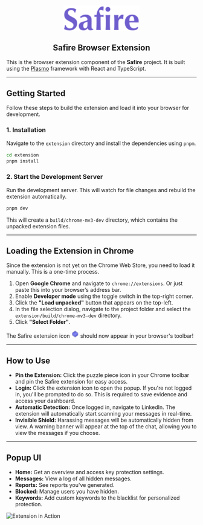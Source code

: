 <div align="center">
  <a href="https://safire-five.vercel.app/" target="_blank">
    <img src="https://raw.githubusercontent.com/rajveeerr/Safire/main/client/src/assets/Safire.svg" alt="Safire Logo" width="200"/>
  </a>
  <h2 align="center">Safire Browser Extension</h2>
</div>

This is the browser extension component of the **Safire** project. It is built using the [Plasmo](https://www.plasmo.com/) framework with React and TypeScript.

---

## Getting Started

Follow these steps to build the extension and load it into your browser for development.

### 1. Installation

Navigate to the `extension` directory and install the dependencies using `pnpm`.

```sh
cd extension
pnpm install
````

### 2. Start the Development Server

Run the development server. This will watch for file changes and rebuild the extension automatically.

```sh
pnpm dev
```

This will create a `build/chrome-mv3-dev` directory, which contains the unpacked extension files.

---

## Loading the Extension in Chrome

Since the extension is not yet on the Chrome Web Store, you need to load it manually. This is a one-time process.

1. Open **Google Chrome** and navigate to `chrome://extensions`. Or just paste this into your browser’s address bar.
2. Enable **Developer mode** using the toggle switch in the top-right corner.
3. Click the **"Load unpacked"** button that appears on the top-left.
4. In the file selection dialog, navigate to the project folder and select the `extension/build/chrome-mv3-dev` directory.
5. Click **"Select Folder"**.

The Safire extension icon <img src="https://raw.githubusercontent.com/rajveeerr/Safire/main/extension/assets/icon.png" alt="Safire Logo" width="20"/> should now appear in your browser's toolbar!

---

## How to Use

* **Pin the Extension:** Click the puzzle piece icon in your Chrome toolbar and pin the Safire extension for easy access.
* **Login:** Click the extension icon to open the popup. If you're not logged in, you'll be prompted to do so. This is required to save evidence and access your dashboard.
* **Automatic Detection:** Once logged in, navigate to LinkedIn. The extension will automatically start scanning your messages in real-time.
* **Invisible Shield:** Harassing messages will be automatically hidden from view. A warning banner will appear at the top of the chat, allowing you to view the messages if you choose.

---

## Popup UI

* **Home:** Get an overview and access key protection settings.
* **Messages:** View a log of all hidden messages.
* **Reports:** See reports you've generated.
* **Blocked:** Manage users you have hidden.
* **Keywords:** Add custom keywords to the blacklist for personalized protection.

<img src="https://i.imgur.com/gK98hUf.png" alt="Extension in Action" width="600"/>
